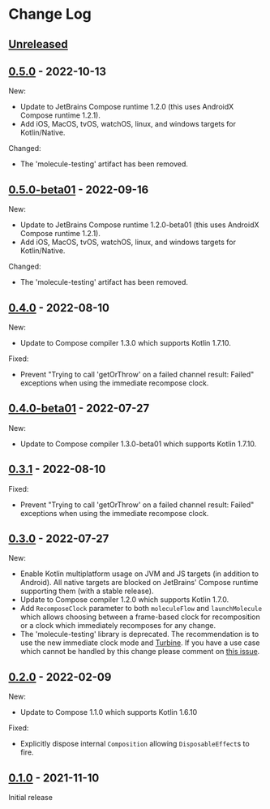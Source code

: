 # Change Log

## [Unreleased]


## [0.5.0] - 2022-10-13

New:

 - Update to JetBrains Compose runtime 1.2.0 (this uses AndroidX Compose runtime 1.2.1).
 - Add iOS, MacOS, tvOS, watchOS, linux, and windows targets for Kotlin/Native.

Changed:

 - The 'molecule-testing' artifact has been removed.


## [0.5.0-beta01] - 2022-09-16

New:

 - Update to JetBrains Compose runtime 1.2.0-beta01 (this uses AndroidX Compose runtime 1.2.1).
 - Add iOS, MacOS, tvOS, watchOS, linux, and windows targets for Kotlin/Native.

Changed:

 - The 'molecule-testing' artifact has been removed.


## [0.4.0] - 2022-08-10

New:

 - Update to Compose compiler 1.3.0 which supports Kotlin 1.7.10.

Fixed:

 - Prevent "Trying to call 'getOrThrow' on a failed channel result: Failed" exceptions when using the immediate recompose clock.


## [0.4.0-beta01] - 2022-07-27

New:

 - Update to Compose compiler 1.3.0-beta01 which supports Kotlin 1.7.10.


## [0.3.1] - 2022-08-10

Fixed:

 - Prevent "Trying to call 'getOrThrow' on a failed channel result: Failed" exceptions when using the immediate recompose clock.


## [0.3.0] - 2022-07-27

New:

 - Enable Kotlin multiplatform usage on JVM and JS targets (in addition to Android). All native targets are blocked on JetBrains' Compose runtime supporting them (with a stable release).
 - Update to Compose compiler 1.2.0 which supports Kotlin 1.7.0.
 - Add `RecomposeClock` parameter to both `moleculeFlow` and `launchMolecule` which allows choosing between a frame-based clock for recomposition or a clock which immediately recomposes for any change.
 - The 'molecule-testing' library is deprecated. The recommendation is to use the new immediate clock mode and [Turbine](https://github.com/cashapp/turbine/). If you have a use case which cannot be handled by this change please comment on [this issue](https://github.com/cashapp/molecule/issues/97).


## [0.2.0] - 2022-02-09

New:

 - Update to Compose 1.1.0 which supports Kotlin 1.6.10

Fixed:

 - Explicitly dispose internal `Composition` allowing `DisposableEffect`s to fire.


## [0.1.0] - 2021-11-10

Initial release



[Unreleased]: https://github.com/cashapp/molecule/compare/0.5.0...HEAD
[0.5.0]: https://github.com/cashapp/molecule/releases/tag/0.5.0
[0.5.0-beta01]: https://github.com/cashapp/molecule/releases/tag/0.5.0-beta01
[0.4.0]: https://github.com/cashapp/molecule/releases/tag/0.4.0
[0.4.0-beta01]: https://github.com/cashapp/molecule/releases/tag/0.4.0-beta01
[0.3.1]: https://github.com/cashapp/molecule/releases/tag/0.3.1
[0.3.0]: https://github.com/cashapp/molecule/releases/tag/0.3.0
[0.2.0]: https://github.com/cashapp/molecule/releases/tag/0.2.0
[0.1.0]: https://github.com/cashapp/molecule/releases/tag/0.1.0
